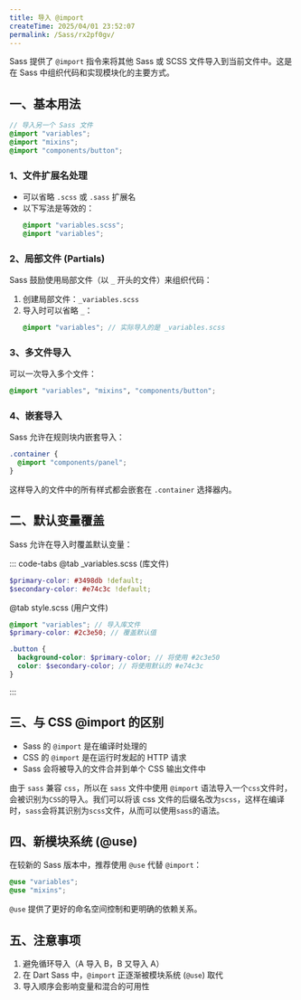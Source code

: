 ```yaml
---
title: 导入 @import
createTime: 2025/04/01 23:52:07
permalink: /Sass/rx2pf0gv/
---
```


Sass 提供了 `@import` 指令来将其他 Sass 或 SCSS 文件导入到当前文件中。这是在 Sass 中组织代码和实现模块化的主要方式。

## 一、基本用法

```scss
// 导入另一个 Sass 文件
@import "variables";
@import "mixins";
@import "components/button";
```

### 1、文件扩展名处理

- 可以省略 `.scss` 或 `.sass` 扩展名
- 以下写法是等效的：
  ```scss
  @import "variables.scss";
  @import "variables";
  ```

### 2、局部文件 (Partials)

Sass 鼓励使用局部文件（以 `_` 开头的文件）来组织代码：

1. 创建局部文件：`_variables.scss`
2. 导入时可以省略 `_`：
   ```scss
   @import "variables"; // 实际导入的是 _variables.scss
   ```

### 3、多文件导入

可以一次导入多个文件：

```scss
@import "variables", "mixins", "components/button";
```

### 4、嵌套导入

Sass 允许在规则块内嵌套导入：

```scss
.container {
  @import "components/panel";
}
```

这样导入的文件中的所有样式都会嵌套在 `.container` 选择器内。

## 二、默认变量覆盖

Sass 允许在导入时覆盖默认变量：

::: code-tabs
@tab \_variables.scss (库文件)

```scss
$primary-color: #3498db !default;
$secondary-color: #e74c3c !default;
```

@tab style.scss (用户文件)

```scss
@import "variables"; // 导入库文件
$primary-color: #2c3e50; // 覆盖默认值

.button {
  background-color: $primary-color; // 将使用 #2c3e50
  color: $secondary-color; // 将使用默认的 #e74c3c
}
```

:::

## 三、与 CSS @import 的区别

- Sass 的 `@import` 是在编译时处理的
- CSS 的 `@import` 是在运行时发起的 HTTP 请求
- Sass 会将被导入的文件合并到单个 CSS 输出文件中

由于 `sass` 兼容 `css`，所以在 `sass` 文件中使用 `@import` 语法导入一个`css`文件时，会被识别为`CSS`的导入。我们可以将该 css 文件的后缀名改为`scss`，这样在编译时，`sass`会将其识别为`scss`文件，从而可以使用`sass`的语法。

## 四、新模块系统 (@use)

在较新的 Sass 版本中，推荐使用 `@use` 代替 `@import`：

```scss
@use "variables";
@use "mixins";
```

`@use` 提供了更好的命名空间控制和更明确的依赖关系。

## 五、注意事项

1. 避免循环导入（A 导入 B，B 又导入 A）
2. 在 Dart Sass 中，`@import` 正逐渐被模块系统 (`@use`) 取代
3. 导入顺序会影响变量和混合的可用性
